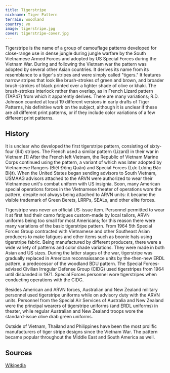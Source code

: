 ```yaml
---
title: Tigerstripe
nickname: Tiger Pattern
terrain: woodland
country: vn
image: tigerstripe.jpg
cover: tigerstripe-cover.jpg
---
```

Tigerstripe is the name of a group of camouflage patterns developed for close-range use in dense jungle during jungle warfare by the South Vietnamese Armed Forces and adopted by US Special Forces during the Vietnam War. During and following the Vietnam war the pattern was adopted by several other Asian countries. It derives its name from its resemblance to a tiger's stripes and were simply called "tigers." It features narrow stripes that look like brush-strokes of green and brown, and broader brush-strokes of black printed over a lighter shade of olive or khaki. The brush-strokes interlock rather than overlap, as in French Lizard pattern (TAP47) from which it apparently derives. There are many variations; R.D. Johnson counted at least 19 different versions in early drafts of Tiger Patterns, his definitive work on the subject, although it is unclear if these are all different print patterns, or if they include color variations of a few different print patterns.

History
-------
It is unclear who developed the first tigerstripe pattern, consisting of sixty-four (64) stripes. The French used a similar pattern (Lizard) in their war in Vietnam.[1] After the French left Vietnam, the Republic of Vietnam Marine Corps continued using the pattern, a variant of which was later adopted by Vietnamese Rangers (Biệt Động Quân) and Special Forces (Lực Lượng Đặc Biệt). When the United States began sending advisors to South Vietnam, USMAAG advisors attached to the ARVN were authorized to wear their Vietnamese unit's combat uniform with US insignia. Soon, many American special operations forces in the Vietnamese theater of operations wore the pattern, despite not always being attached to ARVN units: it became the visible trademark of Green Berets, LRRPs, SEALs, and other elite forces.

Tigerstripe was never an official US-issue item. Personnel permitted to wear it at first had their camo fatigues custom-made by local tailors, ARVN uniforms being too small for most Americans; for this reason there were many variations of the basic tigerstripe pattern. From 1964 5th Special Forces Group contracted with Vietnamese and other Southeast Asian producers to make fatigues and other items such as boonie hats using tigerstripe fabric. Being manufactured by different producers, there were a wide variety of patterns and color shade variations. They were made in both Asian and US sizes. During the latter stages of the war, tigerstripe was gradually replaced in American reconnaissance units by the-then-new ERDL pattern, a predecessor of the woodland BDU pattern. The Special Forces-advised Civilian Irregular Defense Group (CIDG) used tigerstripes from 1964 until disbanded in 1971. Special Forces personnel wore tigerstripes when conducting operations with the CIDG.

Besides American and ARVN forces, Australian and New Zealand military personnel used tigerstripe uniforms while on advisory duty with the ARVN units. Personnel from the Special Air Services of Australia and New Zealand were the principal wearers of tigerstripe uniforms (and ERDL uniforms) in theater, while regular Australian and New Zealand troops wore the standard-issue olive drab green uniforms.

Outside of Vietnam, Thailand and Philippines have been the most prolific manufacturers of tiger stripe designs since the Vietnam War. The pattern became popular throughout the Middle East and South America as well.

Sources
-------
[Wikipedia](https://en.wikipedia.org/wiki/Tigerstripe)
